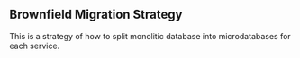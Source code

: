 ## Brownfield Migration Strategy

This is a strategy of how to split monolitic database into microdatabases for each service.
